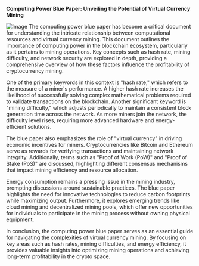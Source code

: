 **Computing Power Blue Paper: Unveiling the Potential of Virtual Currency Mining**


![Image](https://github.com/user-attachments/assets/31692037-0104-4703-abd1-696b6a7dd41b)
The computing power blue paper has become a critical document for understanding the intricate relationship between computational resources and virtual currency mining. This document outlines the importance of computing power in the blockchain ecosystem, particularly as it pertains to mining operations. Key concepts such as hash rate, mining difficulty, and network security are explored in depth, providing a comprehensive overview of how these factors influence the profitability of cryptocurrency mining.

One of the primary keywords in this context is "hash rate," which refers to the measure of a miner's performance. A higher hash rate increases the likelihood of successfully solving complex mathematical problems required to validate transactions on the blockchain. Another significant keyword is "mining difficulty," which adjusts periodically to maintain a consistent block generation time across the network. As more miners join the network, the difficulty level rises, requiring more advanced hardware and energy-efficient solutions.

The blue paper also emphasizes the role of "virtual currency" in driving economic incentives for miners. Cryptocurrencies like Bitcoin and Ethereum serve as rewards for verifying transactions and maintaining network integrity. Additionally, terms such as "Proof of Work (PoW)" and "Proof of Stake (PoS)" are discussed, highlighting different consensus mechanisms that impact mining efficiency and resource allocation.

Energy consumption remains a pressing issue in the mining industry, prompting discussions around sustainable practices. The blue paper highlights the need for innovative technologies to reduce carbon footprints while maximizing output. Furthermore, it explores emerging trends like cloud mining and decentralized mining pools, which offer new opportunities for individuals to participate in the mining process without owning physical equipment.

In conclusion, the computing power blue paper serves as an essential guide for navigating the complexities of virtual currency mining. By focusing on key areas such as hash rates, mining difficulties, and energy efficiency, it provides valuable insights into optimizing mining operations and achieving long-term profitability in the crypto space.